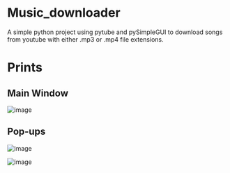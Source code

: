 # Music_downloader
A simple python project using pytube and pySimpleGUI to download songs from youtube with either .mp3 or .mp4 file extensions.

# Prints
## Main Window
![image](https://user-images.githubusercontent.com/77033006/202060551-1ffebbdf-27eb-498b-803c-3cf1459835a4.png)

## Pop-ups
![image](https://user-images.githubusercontent.com/77033006/202060622-26310810-8ddf-4494-982c-68ab3d8706a0.png)

![image](https://user-images.githubusercontent.com/77033006/202060858-1ddedf62-aa2d-435a-b763-e89f6500f7d4.png)

